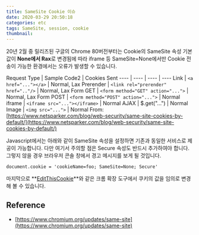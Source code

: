 ```yaml
---
title: SameSite Cookie 이슈
date: 2020-03-29 20:50:18
categories: etc
tags: SameSite, session, cookie
thumbnail:
---
```


20년 2월 중 릴리즈된 구글의 Chrome 80버전부터는 Cookie의 SameSite 속성 기본 값이 <b class="color-important">None에서 Rax</b>로 변경됨에 따라 iframe 등 SameSite=None에서만 Cookie 전송이 가능한 환경에서는 오류가 발생할 수 있습니다.

Request Type | Sample Code2 | Cookies Sent
---- | ---- | ---- | ----
Link | `<a href="..."></a>` | Normal, Lax
Prerender | `<link rel="prerender" href=".."/>` | Normal, Lax
Form GET | `<form method="GET" action="...">` | Normal, Lax
Form POST | `<form method="POST" action="...">` | Normal
iframe | `<iframe src="..."></iframe>` | Normal
AJAX | $.get("...") | Normal
Image | `<img src="...">` | Normal
From: [https://www.netsparker.com/blog/web-security/same-site-cookies-by-default/](https://www.netsparker.com/blog/web-security/same-site-cookies-by-default/)

Javascript에서는 아래와 같이 SameSite 속성을 설정하면 기존과 동일한 서비스로 제공이 가능합니다. 다만 여기서 주의할 점은 Secure 속성도 반드시 추가하여야 합니다. 그렇지 않을 경우 브라우저 콘솔 창에서 경고 메시지를 보게 될 것입니다.

``` JS
document.cookie = 'cookieName=foo; SameSite=None; Secure'
```

마지막으로 **[EditThisCookie](https://chrome.google.com/webstore/detail/editthiscookie/fngmhnnpilhplaeedifhccceomclgfbg?hl=ko)**와 같은 크롬 확장 도구에서 쿠키의 값을 임의로 변경해 볼 수 있습니다.

## Reference
* [https://www.chromium.org/updates/same-site](https://www.chromium.org/updates/same-site)
